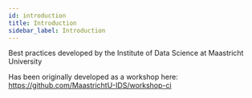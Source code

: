 ```yaml
---
id: introduction
title: Introduction
sidebar_label: Introduction
---
```


Best practices developed by the Institute of Data Science at Maastricht University

Has been originally developed as a workshop here: https://github.com/MaastrichtU-IDS/workshop-ci